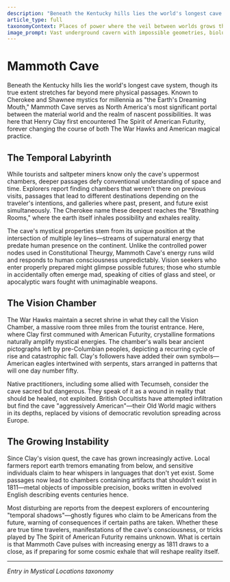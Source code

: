 ```yaml
---
description: "Beneath the Kentucky hills lies the world's longest cave system, though its true extent stretches far beyond mere physical passages. Known to Cherokee and Shawnee mystics for millennia as \\\"the Earth's Dreaming Mouth,\\\" Mammoth Cave serves as North America's most significant portal between the material world and the realm of nascent possibilities. It was here that Henry Clay first encountered The Spirit of American Futurity, forever changing the course of both The War Hawks and American magical practice."
article_type: full
taxonomyContext: Places of power where the veil between worlds grows thin
image_prompt: Vast underground cavern with impossible geometries, bioluminescent crystals revealing ancient Native symbols on walls. Deep shadows hiding infinite passages, ethereal blue-green glow from underground river, atmospheric fantasy art with sense of primordial mystery.
---
```



# Mammoth Cave

Beneath the Kentucky hills lies the world's longest cave system, though its true extent stretches far beyond mere physical passages. Known to Cherokee and Shawnee mystics for millennia as "the Earth's Dreaming Mouth," Mammoth Cave serves as North America's most significant portal between the material world and the realm of nascent possibilities. It was here that Henry Clay first encountered The Spirit of American Futurity, forever changing the course of both The War Hawks and American magical practice.

## The Temporal Labyrinth

While tourists and saltpeter miners know only the cave's uppermost chambers, deeper passages defy conventional understanding of space and time. Explorers report finding chambers that weren't there on previous visits, passages that lead to different destinations depending on the traveler's intentions, and galleries where past, present, and future exist simultaneously. The Cherokee name these deepest reaches the "Breathing Rooms," where the earth itself inhales possibility and exhales reality.

The cave's mystical properties stem from its unique position at the intersection of multiple ley lines—streams of supernatural energy that predate human presence on the continent. Unlike the controlled power nodes used in Constitutional Theurgy, Mammoth Cave's energy runs wild and responds to human consciousness unpredictably. Vision seekers who enter properly prepared might glimpse possible futures; those who stumble in accidentally often emerge mad, speaking of cities of glass and steel, or apocalyptic wars fought with unimaginable weapons.

## The Vision Chamber

The War Hawks maintain a secret shrine in what they call the Vision Chamber, a massive room three miles from the tourist entrance. Here, where Clay first communed with American Futurity, crystalline formations naturally amplify mystical energies. The chamber's walls bear ancient pictographs left by pre-Columbian peoples, depicting a recurring cycle of rise and catastrophic fall. Clay's followers have added their own symbols—American eagles intertwined with serpents, stars arranged in patterns that will one day number fifty.

Native practitioners, including some allied with Tecumseh, consider the cave sacred but dangerous. They speak of it as a wound in reality that should be healed, not exploited. British Occultists have attempted infiltration but find the cave "aggressively American"—their Old World magic withers in its depths, replaced by visions of democratic revolution spreading across Europe.

## The Growing Instability

Since Clay's vision quest, the cave has grown increasingly active. Local farmers report earth tremors emanating from below, and sensitive individuals claim to hear whispers in languages that don't yet exist. Some passages now lead to chambers containing artifacts that shouldn't exist in 1811—metal objects of impossible precision, books written in evolved English describing events centuries hence.

Most disturbing are reports from the deepest explorers of encountering "temporal shadows"—ghostly figures who claim to be Americans from the future, warning of consequences if certain paths are taken. Whether these are true time travelers, manifestations of the cave's consciousness, or tricks played by The Spirit of American Futurity remains unknown. What is certain is that Mammoth Cave pulses with increasing energy as 1811 draws to a close, as if preparing for some cosmic exhale that will reshape reality itself.

---
*Entry in Mystical Locations taxonomy*

